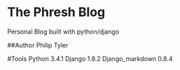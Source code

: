# The Phresh Blog
Personal Blog built with python/django

##Author
Philip Tyler

#Tools
Python 3.4.1
Django 1.8.2
Django_markdown 0.8.4
